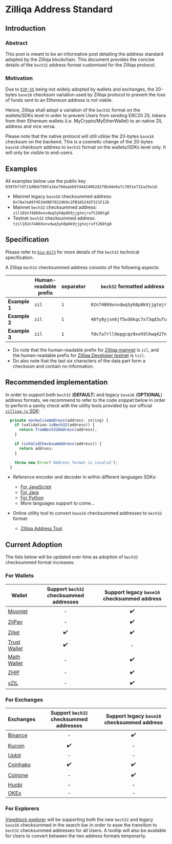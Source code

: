 # Zilliqa Address Standard

## Introduction

### Abstract

This post is meant to be an informative post detailing the address standard adopted by the Zilliqa blockchain. This document provides the concise details of the `bech32` address format customised for the Zilliqa protocol.

### Motivation

Due to [`EIP-55`](https://github.com/ethereum/EIPs/blob/master/EIPS/eip-55.md) being not widely adopted by wallets and exchanges, the 20-bytes `base16` checksum variation used by Zilliqa protocol to prevent the loss of funds sent to an Ethereum address is not viable.

Hence, Zilliqa shall adopt a variation of the `bech32` format on the wallets/SDKs level in order to prevent Users from sending ERC20 ZIL tokens from their Ethereum wallets (i.e. MyCrypto/MyEtherWallet) to an native ZIL address and vice versa.

Please note that the native protocol will still utilise the 20-bytes `base16` checksum on the backend. This is a cosmetic change of the 20-bytes `base16` checksum address to `bech32` format on the wallets/SDKs level only. It will only be visible to end-users.

## Examples

All examples below use the public key `039fbf7df13d0b6798fa16a79daabb97d4424062d2f8bd4e9a7c7851e732a25e1d`:

- Mainnet legacy `base16` checksummed address: `0x7Aa7eA9f4534d8D70224b9c2FB165242F321F12b`
- Mainnet `bech32` checksummed address: `zil102n74869xnvdwq3yh8p0k9jjgtejruft268tg8`
- Testnet `bech32` checksummed address: `tzil102n74869xnvdwq3yh8p0k9jjgtejruft268tg8`

## Specification

Please refer to [`bip-0173`](https://github.com/bitcoin/bips/blob/master/bip-0173.mediawiki#bech32) for more details of the `bech32` technical specification.

A Zilliqa `bech32` checksummed address consists of the following aspects:

|               | Human-readable prefix | separator | `bech32` formatted address         | checksum |
| ------------- | --------------------- | --------- | ---------------------------------- | -------- |
| **Example 1** | `zil`                 | `1`       | `02n74869xnvdwq3yh8p0k9jjgtejruft` | `268tg8` |
| **Example 2** | `zil`                 | `1`       | `48fy8yjxn6jf5w36kqc7x73qd3ufuu24` | `a4u8t9` |
| **Example 3** | `zil`                 | `1`       | `fdv7u7rll9epgcqv9xxh9lhwq427nsql` | `58qcs9` |

- Do note that the human-readable prefix for [Zilliqa mainnet](https://viewblock.io/zilliqa) is `zil`, and the human-readable prefix for [Zilliqa Developer testnet](https://viewblock.io/zilliqa?network=testnet) is `tzil`.
- Do also note that the last six characters of the data part form a checksum and contain no information.

## Recommended implementation

In order to support both `bech32` (**DEFAULT**) and legacy `base16` (**OPTIONAL**) address formats, we recommend to refer to the code snippet below in order to perform a sanity check with the utility tools provided by our official [`zilliqa-js` SDK](https://github.com/Zilliqa/Zilliqa-JavaScript-Library):

```javascript
  private normaliseAddress(address: string) {
    if (validation.isBech32(address)) {
      return fromBech32Address(address);
    }

    if (isValidChecksumAddress(address)) {
      return address;
    }

    throw new Error('Address format is invalid');
  }
```

- Reference encoder and decoder in within different languages SDKs:

  - [For JavaScript](https://github.com/Zilliqa/Zilliqa-JavaScript-Library/blob/dev/packages/zilliqa-js-crypto/src/bech32.ts)
  - [For Java](https://github.com/FireStack-Lab/LaksaJ/blob/master/src/main/java/com/firestack/laksaj/utils/Bech32.java)
  - [For Python](https://github.com/deepgully/pyzil/blob/master/pyzil/crypto/bech32.py)
  - More languages support to come...

- Online utility tool to convert `base16` checksummed addresses to `bech32` format:
  - [Zilliqa Address Tool](https://www.coinhako.com/zil-check)

## Current Adoption

The lists below will be updated over time as adoption of `bech32` checksummed format increases:

### For Wallets

| Wallet                                                           | Support `bech32` checksummed addresses | Support legacy `base16` checksummed address |
| ---------------------------------------------------------------- | :------------------------------------: | :-----------------------------------------: |
| [Moonlet](https://moonlet.xyz/)                                  |                   -                    |             :heavy_check_mark:              |
| [ZilPay](https://zilpay.xyz/)                                    |                   -                    |             :heavy_check_mark:              |
| [Zillet](https://zillet.io/)                                     |           :heavy_check_mark:                    |             :heavy_check_mark:              |
| [Trust Wallet](https://trustwallet.com/)                         |           :heavy_check_mark:           |                      -                      |
| [Math Wallet](https://www.mathwallet.org/en/)                    |                   -                    |             :heavy_check_mark:              |
| [ZHIP](https://itunes.apple.com/app/zhip/id1455248315?l=en&mt=8) |                   -                    |             :heavy_check_mark:              |
| [xZIL](https://tinyurl.com/y2lzmfl6)                             |                   -                    |             :heavy_check_mark:              |

### For Exchanges

| Exchanges                             | Support `bech32` checksummed addresses | Support legacy `base16` checksummed address |
| ------------------------------------- | :------------------------------------: | :-----------------------------------------: |
| [Binance](https://www.binance.com/)   |                   -                    |             :heavy_check_mark:              |
| [Kucoin](https://www.kucoin.com/)     |           :heavy_check_mark:           |                      -                      |
| [Upbit](https://upbit.com/)           |                   -                    |                      -                      |
| [Coinhako](https://www.coinhako.com/) |           :heavy_check_mark:           |             :heavy_check_mark:              |
| [Coinone](https://coinone.co.kr/)     |                   -                    |             :heavy_check_mark:              |
| [Huobi](https://www.huobi.com/)       |                   -                    |                      -                      |
| [OKEx](https://www.okex.com/)         |                   -                    |                      -                      |

### For Explorers

[Viewblock explorer](https://viewblock.io/zilliqa) will be supporting both the new `bech32` and legacy `base16` checksummed in the search bar in order to ease the transition to `bech32` checksummed addresses for all Users. A tooltip will also be available for Users to convert between the two address formats temporarily.
